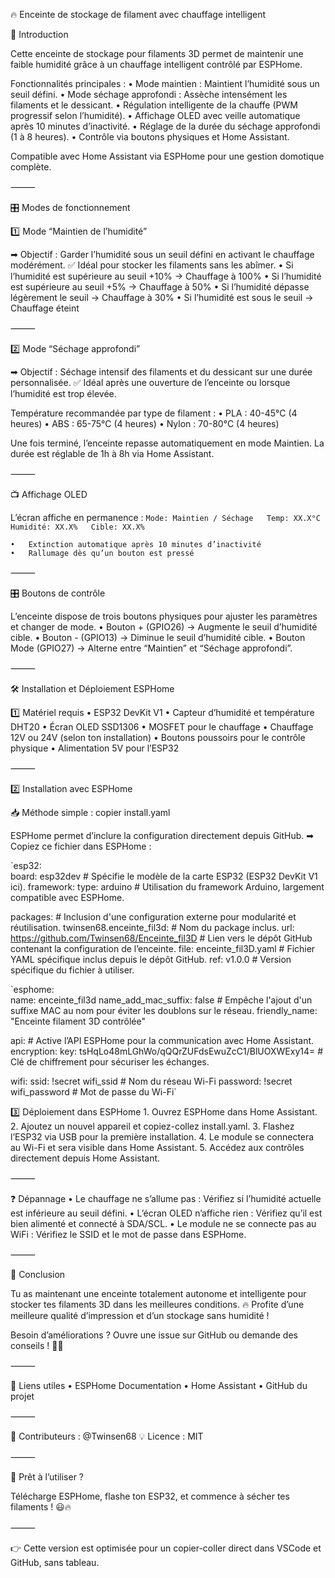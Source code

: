 🔥 Enceinte de stockage de filament avec chauffage intelligent

📌 Introduction

Cette enceinte de stockage pour filaments 3D permet de maintenir une faible humidité grâce à un chauffage intelligent contrôlé par ESPHome.

Fonctionnalités principales :
	•	Mode maintien : Maintient l’humidité sous un seuil défini.
	•	Mode séchage approfondi : Assèche intensément les filaments et le dessicant.
	•	Régulation intelligente de la chauffe (PWM progressif selon l’humidité).
	•	Affichage OLED avec veille automatique après 10 minutes d’inactivité.
	•	Réglage de la durée du séchage approfondi (1 à 8 heures).
	•	Contrôle via boutons physiques et Home Assistant.

Compatible avec Home Assistant via ESPHome pour une gestion domotique complète.

⸻

🎛️ Modes de fonctionnement

1️⃣ Mode “Maintien de l’humidité”

➡ Objectif : Garder l’humidité sous un seuil défini en activant le chauffage modérément.
✅ Idéal pour stocker les filaments sans les abîmer.
	•	Si l’humidité est supérieure au seuil +10% → Chauffage à 100%
	•	Si l’humidité est supérieure au seuil +5% → Chauffage à 50%
	•	Si l’humidité dépasse légèrement le seuil → Chauffage à 30%
	•	Si l’humidité est sous le seuil → Chauffage éteint

⸻

2️⃣ Mode “Séchage approfondi”

➡ Objectif : Séchage intensif des filaments et du dessicant sur une durée personnalisée.
✅ Idéal après une ouverture de l’enceinte ou lorsque l’humidité est trop élevée.

Température recommandée par type de filament :
	•	PLA : 40-45°C (4 heures)
	•	ABS : 65-75°C (4 heures)
	•	Nylon : 70-80°C (4 heures)

Une fois terminé, l’enceinte repasse automatiquement en mode Maintien.
La durée est réglable de 1h à 8h via Home Assistant.

⸻

📺 Affichage OLED

L’écran affiche en permanence :
`Mode: Maintien / Séchage  
Temp: XX.X°C  
Humidité: XX.X%  
Cible: XX.X%  `

	•	Extinction automatique après 10 minutes d’inactivité
	•	Rallumage dès qu’un bouton est pressé

⸻

🎛️ Boutons de contrôle

L’enceinte dispose de trois boutons physiques pour ajuster les paramètres et changer de mode.
	•	Bouton + (GPIO26) → Augmente le seuil d’humidité cible.
	•	Bouton - (GPIO13) → Diminue le seuil d’humidité cible.
	•	Bouton Mode (GPIO27) → Alterne entre “Maintien” et “Séchage approfondi”.

⸻

🛠️ Installation et Déploiement ESPHome

1️⃣ Matériel requis
	•	ESP32 DevKit V1
	•	Capteur d’humidité et température DHT20
	•	Écran OLED SSD1306
	•	MOSFET pour le chauffage
	•	Chauffage 12V ou 24V (selon ton installation)
	•	Boutons poussoirs pour le contrôle physique
	•	Alimentation 5V pour l’ESP32

⸻

2️⃣ Installation avec ESPHome

📥 Méthode simple : copier install.yaml

ESPHome permet d’inclure la configuration directement depuis GitHub.
➡ Copiez ce fichier dans ESPHome :

`esp32:  
  board: esp32dev  # Spécifie le modèle de la carte ESP32 (ESP32 DevKit V1 ici).
  framework:
    type: arduino  # Utilisation du framework Arduino, largement compatible avec ESPHome.

packages:  # Inclusion d'une configuration externe pour modularité et réutilisation.
  twinsen68.enceinte_fil3d:  # Nom du package inclus.
    url: https://github.com/Twinsen68/Enceinte_fil3D  # Lien vers le dépôt GitHub contenant la configuration de l’enceinte.
    file: enceinte_fil3D.yaml  # Fichier YAML spécifique inclus depuis le dépôt GitHub.
    ref: v1.0.0  # Version spécifique du fichier à utiliser.

`esphome:  
  name: enceinte_fil3d
  name_add_mac_suffix: false  # Empêche l'ajout d'un suffixe MAC au nom pour éviter les doublons sur le réseau.
  friendly_name: "Enceinte filament 3D contrôlée"

api:  # Active l’API ESPHome pour la communication avec Home Assistant.
  encryption:
    key: tsHqLo48mLGhWo/qQQrZUFdsEwuZcC1/BlUOXWExy14=  # Clé de chiffrement pour sécuriser les échanges.

wifi:
  ssid: !secret wifi_ssid  # Nom du réseau Wi-Fi
  password: !secret wifi_password  # Mot de passe du Wi-Fi`

3️⃣ Déploiement dans ESPHome
	1.	Ouvrez ESPHome dans Home Assistant.
	2.	Ajoutez un nouvel appareil et copiez-collez install.yaml.
	3.	Flashez l’ESP32 via USB pour la première installation.
	4.	Le module se connectera au Wi-Fi et sera visible dans Home Assistant.
	5.	Accédez aux contrôles directement depuis Home Assistant.

⸻

❓ Dépannage
	•	Le chauffage ne s’allume pas : Vérifiez si l’humidité actuelle est inférieure au seuil défini.
	•	L’écran OLED n’affiche rien : Vérifiez qu’il est bien alimenté et connecté à SDA/SCL.
	•	Le module ne se connecte pas au WiFi : Vérifiez le SSID et le mot de passe dans ESPHome.

⸻

🎯 Conclusion

Tu as maintenant une enceinte totalement autonome et intelligente pour stocker tes filaments 3D dans les meilleures conditions.
🔥 Profite d’une meilleure qualité d’impression et d’un stockage sans humidité !

Besoin d’améliorations ? Ouvre une issue sur GitHub ou demande des conseils ! 🚀😊

⸻

📎 Liens utiles
	•	ESPHome Documentation
	•	Home Assistant
	•	GitHub du projet

⸻

🔧 Contributeurs : @Twinsen68
💡 Licence : MIT

⸻

🚀 Prêt à l’utiliser ?

Télécharge ESPHome, flashe ton ESP32, et commence à sécher tes filaments ! 😃🔥

⸻

👉 Cette version est optimisée pour un copier-coller direct dans VSCode et GitHub, sans tableau. 